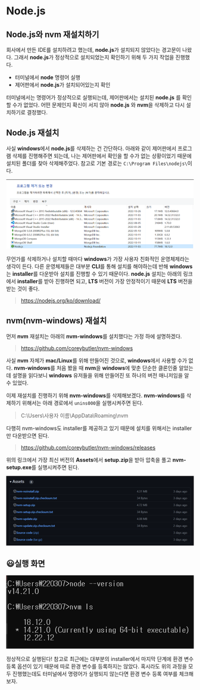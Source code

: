 # Node.js

## Node.js와 nvm 재설치하기

회사에서 만든 IDE를 설치하려고 했는데, **node.js**가 설치되지 않았다는 경고문이 나왔다. 그래서 **node.js**가 정상적으로 설치되었는지 확인하기 위해 두 가지 작업을 진행했다.

- 터미널에서 **node** 명령어 실행
- 제어판에서 **node.js**가 설치되어있는지 확인

터미널에서는 명령어가 정상적으로 실행되는데, 제어판에서는 설치된 **node.js** 를 확인할 수가 없었다. 어떤 문제인지 확신이 서지 않아 **node.js** 와 **nvm**을 삭제하고 다시 설치하기로 결정했다.

## Node.js 재설치

사실 **windows**에서 **node.js**를 삭제하는 건 간단하다. 아래와 같이 제어판에서 프로그램 삭제를 진행해주면 되는데, 나는 제어판에서 확인을 할 수가 없는 상황이었기 때문에 설치된 폴더를 찾아 삭제해주었다. 참고로 기본 경로는 `C:\Program Files\nodejs\`이다.

![image-20221104084547455](md-images/image-20221104084547455.png)

무언가를 삭제하거나 설치할 때마다 **windows**가 가장 사용자 친화적인 운영체제라는 생각이 든다. 다른 운영체제들은 대부분 **CLI**를 통해 설치를 해야하는데 반해 **windows**는 **installer**를 다운받아 설치를 진행할 수 있기 때문이다. **node.js** 설치는 아래의 링크에서 **installer**를 받아 진행하면 되고, **LTS** 버전이 가장 안정적이기 때문에 **LTS** 버전을 받는 것이 좋다.

> https://nodejs.org/ko/download/

## nvm(nvm-windows) 재설치

먼저 **nvm** 재설치는 아래의 **nvm-windows**를 설치했다는 가정 하에 설명하겠다.

> https://github.com/coreybutler/nvm-windows

사실 **nvm** 자체가 **mac/Linux**를 위해 만들어진 것으로, **windows**에서 사용할 수가 없다. **nvm-windows**를 처음 봤을 때 **nvm**을 **windows**에 맞춘 단순한 클론인줄 알았는데 설명을 읽다보니 **windows** 유저들을 위해 만들어진 또 하나의 버전 매니저임을 알 수 있었다. 

이제 재설치를 진행하기 위해 **nvm-windows**를 삭제해보겠다. **nvm-windows**를 삭제하기 위해서는 아래 경로에서 `unins000`을 실행시켜주면 된다.

> C:\Users\사용자 이름\AppData\Roaming\nvm

다행히 nvm-windows도 installer를 제공하고 있기 때문에 설치를 위해서는 installer만 다운받으면 된다.

> https://github.com/coreybutler/nvm-windows/releases

위의 링크에서 가장 최신 버전의 **Assets**에서 **setup.zip**을 받아 압축을 풀고 **nvm-setup.exe**를 실행시켜주면 된다.

![image-20221104090733750](md-images/image-20221104090733750.png)

## 😃실행 화면

![image-20221104091154451](md-images/image-20221104091154451.png)	

정상적으로 실행된다! 참고로 최근에는 대부분의 installer에서 마지막 단계에 환경 변수 등록 옵션이 있기 때문에 따로 환경 변수를 등록하지는 않았다. 혹시라도 위의 과정을 모두 진행했는데도 터미널에서 명령어가 실행되지 않는다면 환경 변수 등록 여부를 체크해보자.
